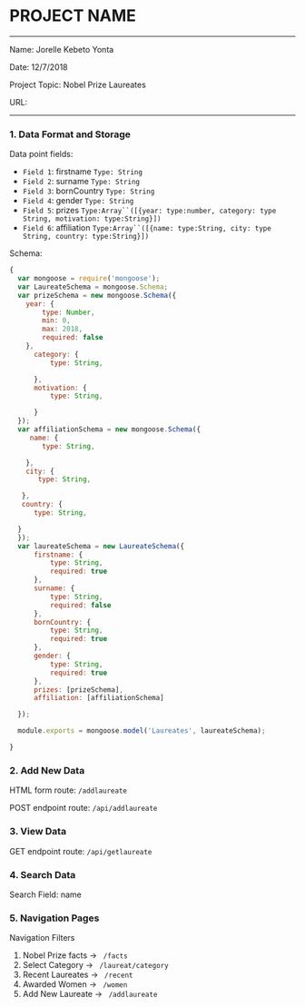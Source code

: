 
# PROJECT NAME

---

Name: Jorelle Kebeto Yonta

Date: 12/7/2018

Project Topic: Nobel Prize Laureates

URL:

---


### 1. Data Format and Storage

Data point fields:
- `Field 1`:     firstname       `Type: String`
- `Field 2`:     surname       `Type: String`
- `Field 3`:     bornCountry       `Type: String`
- `Field 4`:     gender          `Type: String`
- `Field 5`:     prizes         `Type:Array``([{year: type:number, category: type String, motivation: type:String}])`
- `Field 6`:     affiliation     `Type:Array``([{name: type:String, city: type String, country: type:String}])`


Schema:
```javascript
{
  var mongoose = require('mongoose');
  var LaureateSchema = mongoose.Schema;
  var prizeSchema = new mongoose.Schema({
    year: {
        type: Number,
        min: 0,
        max: 2018,
        required: false
    },
      category: {
          type: String,

      },
      motivation: {
          type: String,

      }
  });
  var affiliationSchema = new mongoose.Schema({
     name: {
        type: String,

    },
    city: {
       type: String,

   },
   country: {
      type: String,

  }
  });
  var laureateSchema = new LaureateSchema({
      firstname: {
          type: String,
          required: true
      },
      surname: {
          type: String,
          required: false
      },
      bornCountry: {
          type: String,
          required: true
      },
      gender: {
          type: String,
          required: true
      },
      prizes: [prizeSchema],
      affiliation: [affiliationSchema]

  });

  module.exports = mongoose.model('Laureates', laureateSchema);

}
```

### 2. Add New Data

HTML form route: `/addlaureate`

POST endpoint route: `/api/addlaureate`


### 3. View Data

GET endpoint route: `/api/getlaureate`

### 4. Search Data

Search Field: name

### 5. Navigation Pages

Navigation Filters
1. Nobel Prize facts -> `  /facts  `
2. Select Category -> `  /laureat/category  `
3. Recent Laureates -> `  /recent  `
4. Awarded Women -> `  /women  `
5. Add New Laureate -> `  /addlaureate `

